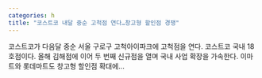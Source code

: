 ```yaml
---
categories: h
title: "코스트코 내달 중순 고척점 연다…창고형 할인점 경쟁"
---
```

코스트코가 다음달 중순 서울 구로구 고척아이파크에 고척점을 연다. 코스트코 국내 18호점이다. 올해 김해점에 이어 두 번째 신규점을 열며 국내 사업 확장을 가속한다. 이마트와 롯데마트도 창고형 할인점 확대에...